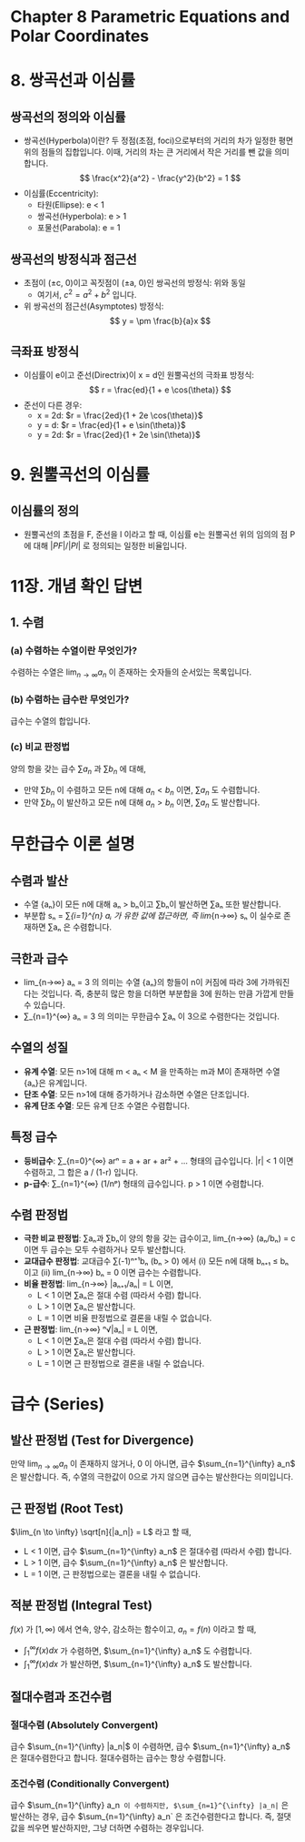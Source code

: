 # Chapter 8 Parametric Equations and Polar Coordinates
# 8. 쌍곡선과 이심률
## 쌍곡선의 정의와 이심률
* 쌍곡선(Hyperbola)이란? 두 정점(초점, foci)으로부터의 거리의 차가 일정한 평면 위의 점들의 집합입니다. 이때, 거리의 차는 큰 거리에서 작은 거리를 뺀 값을 의미합니다.
  $$
  \frac{x^2}{a^2} - \frac{y^2}{b^2} = 1
  $$
* 이심률(Eccentricity):
    * 타원(Ellipse): e < 1
    * 쌍곡선(Hyperbola): e > 1
    * 포물선(Parabola): e = 1
## 쌍곡선의 방정식과 점근선
* 초점이 (±c, 0)이고 꼭짓점이 (±a, 0)인 쌍곡선의 방정식: 위와 동일
    * 여기서, $c^2 = a^2 + b^2$ 입니다.
* 위 쌍곡선의 점근선(Asymptotes) 방정식:
  $$
  y = \pm \frac{b}{a}x
  $$
## 극좌표 방정식
* 이심률이 e이고 준선(Directrix)이 x = d인 원뿔곡선의 극좌표 방정식:
  $$
  r = \frac{ed}{1 + e \cos(\theta)}
  $$
* 준선이 다른 경우:
    * x = 2d: $r = \frac{2ed}{1 + 2e \cos(\theta)}$
    * y = d: $r = \frac{ed}{1 + e \sin(\theta)}$
    * y = 2d: $r = \frac{2ed}{1 + 2e \sin(\theta)}$
# 9. 원뿔곡선의 이심률
## 이심률의 정의
* 원뿔곡선의 초점을 F, 준선을 l 이라고 할 때, 이심률 e는 원뿔곡선 위의 임의의 점 P에 대해 $|PF|/|Pl|$ 로 정의되는 일정한 비율입니다.
# 11장. 개념 확인 답변
## 1. 수렴
### (a) 수렴하는 수열이란 무엇인가?
수렴하는 수열은 $\lim_{n\to\infty} a_n$ 이 존재하는 숫자들의 순서있는 목록입니다.
### (b) 수렴하는 급수란 무엇인가?
급수는 수열의 합입니다.
### (c) 비교 판정법
양의 항을 갖는 급수 $\sum a_n$ 과 $\sum b_n$ 에 대해,
* 만약 $\sum b_n$ 이 수렴하고 모든 n에 대해 $a_n < b_n$ 이면, $\sum a_n$ 도 수렴합니다.
* 만약 $\sum b_n$ 이 발산하고 모든 n에 대해 $a_n > b_n$ 이면, $\sum a_n$ 도 발산합니다.
# 무한급수 이론 설명
## 수렴과 발산
* 수열 {aₙ}이 모든 n에 대해 aₙ > bₙ이고 ∑bₙ이 발산하면 ∑aₙ 또한 발산합니다.
* 부분합 sₙ = ∑_{i=1}^{n} aᵢ 가 유한 값에 접근하면, 즉 lim_{n→∞} sₙ 이 실수로 존재하면 ∑aₙ 은 수렴합니다.
## 극한과 급수
* lim_{n→∞} aₙ = 3 의 의미는 수열 {aₙ}의 항들이 n이 커짐에 따라 3에 가까워진다는 것입니다. 즉, 충분히 많은 항을 더하면 부분합을 3에 원하는 만큼 가깝게 만들 수 있습니다.
* ∑_{n=1}^{∞} aₙ = 3 의 의미는 무한급수 ∑aₙ 이 3으로 수렴한다는 것입니다.
## 수열의 성질
* **유계 수열**: 모든 n>1에 대해 m < aₙ < M 을 만족하는 m과 M이 존재하면 수열 {aₙ}은 유계입니다.
* **단조 수열**: 모든 n>1에 대해 증가하거나 감소하면 수열은 단조입니다.
* **유계 단조 수열**: 모든 유계 단조 수열은 수렴합니다.
## 특정 급수
* **등비급수**: ∑_{n=0}^{∞} arⁿ = a + ar + ar² + ... 형태의 급수입니다. |r| < 1 이면 수렴하고, 그 합은 a / (1-r) 입니다.
* **p-급수**: ∑_{n=1}^{∞} (1/nᵖ) 형태의 급수입니다. p > 1 이면 수렴합니다.
## 수렴 판정법
* **극한 비교 판정법**: ∑aₙ과 ∑bₙ이 양의 항을 갖는 급수이고, lim_{n→∞} (aₙ/bₙ) = c 이면 두 급수는 모두 수렴하거나 모두 발산합니다.
* **교대급수 판정법**: 교대급수 ∑(-1)ⁿ⁺¹bₙ (bₙ > 0) 에서 (i) 모든 n에 대해 bₙ₊₁ ≤ bₙ 이고 (ii) lim_{n→∞} bₙ = 0 이면 급수는 수렴합니다.
* **비율 판정법**: lim_{n→∞} |aₙ₊₁/aₙ| = L 이면,
    * L < 1 이면 ∑aₙ은 절대 수렴 (따라서 수렴) 합니다.
    * L > 1 이면 ∑aₙ은 발산합니다.
    * L = 1 이면 비율 판정법으로 결론을 내릴 수 없습니다.
* **근 판정법**: lim_{n→∞} ⁿ√|aₙ| = L 이면,
    * L < 1 이면 ∑aₙ은 절대 수렴 (따라서 수렴) 합니다.
    * L > 1 이면 ∑aₙ은 발산합니다.
    * L = 1 이면 근 판정법으로 결론을 내릴 수 없습니다.
# 급수 (Series)
## 발산 판정법 (Test for Divergence)
만약 $\lim_{n \to \infty} a_n$ 이 존재하지 않거나, 0 이 아니면, 급수 $\sum_{n=1}^{\infty} a_n$ 은 발산합니다. 즉, 수열의 극한값이 0으로 가지 않으면 급수는 발산한다는 의미입니다.
## 근 판정법 (Root Test)
$\lim_{n \to \infty} \sqrt[n]{|a_n|} = L$ 라고 할 때,
* L < 1 이면, 급수 $\sum_{n=1}^{\infty} a_n$ 은 절대수렴 (따라서 수렴) 합니다.
* L > 1 이면, 급수 $\sum_{n=1}^{\infty} a_n$ 은 발산합니다.
* L = 1 이면, 근 판정법으로는 결론을 내릴 수 없습니다.
## 적분 판정법 (Integral Test)
$f(x)$ 가 $[1, \infty)$ 에서 연속, 양수, 감소하는 함수이고, $a_n = f(n)$ 이라고 할 때,
* $\int_{1}^{\infty} f(x) dx$ 가 수렴하면, $\sum_{n=1}^{\infty} a_n$ 도 수렴합니다.
* $\int_{1}^{\infty} f(x) dx$ 가 발산하면, $\sum_{n=1}^{\infty} a_n$ 도 발산합니다.
## 절대수렴과 조건수렴
### 절대수렴 (Absolutely Convergent)
급수 $\sum_{n=1}^{\infty} |a_n|$ 이 수렴하면, 급수 $\sum_{n=1}^{\infty} a_n$ 은 절대수렴한다고 합니다. 절대수렴하는 급수는 항상 수렴합니다.
### 조건수렴 (Conditionally Convergent)
급수 $\sum_{n=1}^{\infty} a_n` 이 수렴하지만, $\sum_{n=1}^{\infty} |a_n|` 은 발산하는 경우, 급수 $\sum_{n=1}^{\infty} a_n` 은 조건수렴한다고 합니다. 즉, 절댓값을 씌우면 발산하지만, 그냥 더하면 수렴하는 경우입니다.
